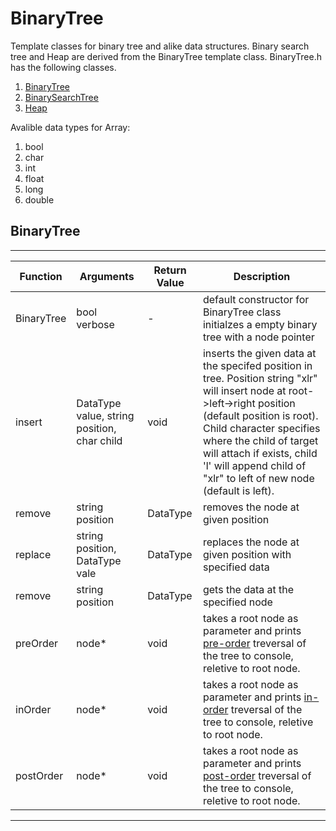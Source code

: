 # BinaryTree

Template classes for binary tree and alike data structures. Binary search tree and Heap are derived from the BinaryTree template class. BinaryTree.h has the following classes.
1. [BinaryTree]()
1. [BinarySearchTree]() 
1. [Heap]()

Avalible data types for Array:
1. bool
1. char
1. int
1. float
1. long
1. double

## BinaryTree

---------------------------------------------------
Function | Arguments | Return Value | Description |
---------|-----------|--------------|-------------|
BinaryTree | bool verbose | - | default constructor for BinaryTree class initialzes a empty binary tree with a node pointer
insert | DataType value, string position, char child | void | inserts the given data at the specifed position in tree. Position string "xlr" will insert node at root->left->right position (default position is root). Child character specifies where the child of target will attach if exists, child 'l' will append child of "xlr" to left of new node (default is left).
remove | string position | DataType | removes the node at given position
replace | string position, DataType vale | DataType | replaces the node at given position with specified data
remove | string position | DataType | gets the data at the specified node
preOrder | node* | void | takes a root node as parameter and prints [pre-order]() treversal of the tree to console, reletive to root node.
inOrder | node* | void | takes a root node as parameter and prints [in-order]() treversal of the tree to console, reletive to root node.
postOrder | node* | void | takes a root node as parameter and prints [post-order]() treversal of the tree to console, reletive to root node.
---------------------------------------------------



